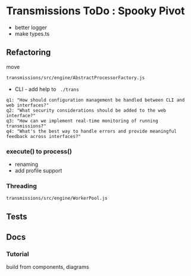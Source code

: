 # Transmissions ToDo : Spooky Pivot

* better logger
* make types.ts

## Refactoring

move
```sh
transmissions/src/engine/AbstractProcessorFactory.js
```

* CLI - add help to ` ./trans`


```
q1: "How should configuration management be handled between CLI and web interfaces?"
q2: "What security considerations should be added to the web interface?"
q3: "How can we implement real-time monitoring of running transmissions?"
q4: "What's the best way to handle errors and provide meaningful feedback across interfaces?"
```

### execute() to process()

* renaming
* add profile support

### Threading

```sh
transmissions/src/engine/WorkerPool.js
```

## Tests

## Docs

### Tutorial

build from components, diagrams
